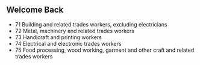 ## Welcome Back
- 71 Building and related trades workers, excluding electricians
- 72 Metal, machinery and related trades workers
- 73 Handicraft and printing workers
- 74 Electrical and electronic trades workers
- 75 Food processing, wood working, garment and other craft and related trades workers
